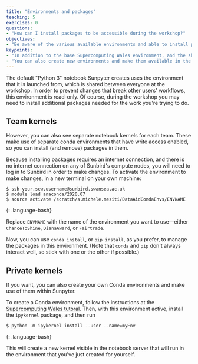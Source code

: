 ```yaml
---
title: "Environments and packages"
teaching: 5
exercises: 0
questions:
- "How can I install packages to be accessible during the workshop?"
objectives:
- "Be aware of the various available environments and able to install packages to them"
keypoints:
- "In addition to the base Supercomputing Wales environment, and the shared environment that Sunpyter defaults to using, there are specific environments available for the three teams that you have the ability to make changes to."
- "You can also create new environments and make them available in the Jupyter server that Sunpyter creates."
---
```


The default "Python 3" notebook Sunpyter creates uses the environment that it is launched from, which is shared between everyone at the workshop. In order to prevent changes that break other users' workflows, this environment is read-only. Of course, during the workshop you may need to install additional packages needed for the work you're trying to do.

## Team kernels

However, you can also see separate notebook kernels for each team. These make use of separate conda environments that have write access enabled, so you can install (and remove) packages in them.

Because installing packages requires an internet connection, and there is no internet connection on any of Sunbird's compute nodes, you will need to log in to Sunbird in order to make changes. To activate the environment to make changes, in a new terminal on your own machine:

~~~
$ ssh your.scw.username@sunbird.swansea.ac.uk
$ module load anaconda/2020.07
$ source activate /scratch/s.michele.mesiti/DataAidCondaEnvs/ENVNAME
~~~
{: .language-bash}

Replace `ENVNAME` with the name of the environment you want to use&mdash;either `ChanceToShine`, `DianaAward`, or `Fairtrade`.

Now, you can use `conda install`, or `pip install`, as you prefer, to manage the packages in this environment. (Note that `conda` and `pip` don't always interact well, so stick with one or the other if possible.)

## Private kernels

If you want, you can also create your own Conda environments and make use of them within Sunpyter.

To create a Conda environment, follow the instructions at the [Supercomputing Wales tutoral](https://supercomputingwales.github.io/SCW-tutorial). Then, with this environment active, install the `ipykernel` package, and then run

~~~
$ python -m ipykernel install --user --name=myEnv
~~~
{: .language-bash}

This will create a new kernel visible in the notebook server that will run in the environment that you've just created for yourself.
